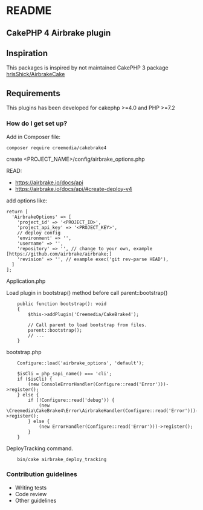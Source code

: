 # README #

## CakePHP 4 Airbrake plugin ##

## Inspiration ##

This packages is inspired by not maintained CakePHP 3 package [hrisShick/AirbrakeCake](https://github.com/chrisShick/AirbrakeCake)

## Requirements

This plugins has been developed for cakephp >=4.0 and PHP >=7.2

### How do I get set up? ###

Add in Composer file:

```composer require creemedia/cakebrake4```


create <PROJECT_NAME>/config/airbrake_options.php

READ:
- https://airbrake.io/docs/api
- https://airbrake.io/docs/api/#create-deploy-v4

add options like:

```
return [
  'AirbrakeOptions' => [
    'project_id' => '<PROJECT_ID>',
    'project_api_key' => '<PROJECT_KEY>',
    // deploy config
    'environment' => '',
    'username' => '',
    'repository' => '', // change to your own, example [https://github.com/airbrake/airbrake;]
    'revision' => '', // example exec('git rev-parse HEAD'),
  ]
];
```

Application.php

Load plugin in bootstrap() method before call parent::bootstrap()

```
    public function bootstrap(): void
    {
        $this->addPlugin('Creemedia/CakeBrake4');

        // Call parent to load bootstrap from files.
        parent::bootstrap();
		// ...
	}
```

bootstrap.php

```
	Configure::load('airbrake_options', 'default');

	$isCli = php_sapi_name() === 'cli';
	if ($isCli) {
		(new ConsoleErrorHandler(Configure::read('Error')))->register();
	} else {
		if (!Configure::read('debug')) {
			(new \Creemedia\CakeBrake4\Error\AirbrakeHandler(Configure::read('Error')))->register();
		} else {
			(new ErrorHandler(Configure::read('Error')))->register();
		}
	}
```

DeployTracking command.

```
	bin/cake airbrake_deploy_tracking
```


### Contribution guidelines ###

* Writing tests
* Code review
* Other guidelines